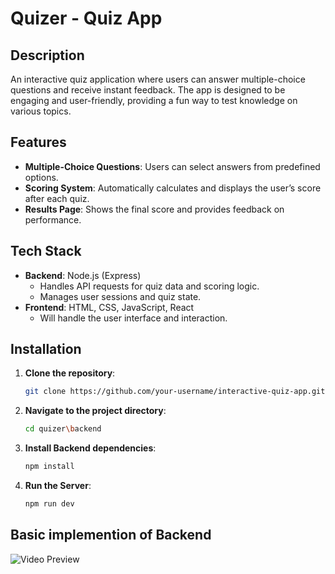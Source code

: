 # Quizer - Quiz App

## Description
An interactive quiz application where users can answer multiple-choice questions and receive instant feedback. The app is designed to be engaging and user-friendly, providing a fun way to test knowledge on various topics.

## Features
- **Multiple-Choice Questions**: Users can select answers from predefined options.
- **Scoring System**: Automatically calculates and displays the user’s score after each quiz.
- **Results Page**: Shows the final score and provides feedback on performance.

## Tech Stack
- **Backend**: Node.js (Express)
  - Handles API requests for quiz data and scoring logic.
  - Manages user sessions and quiz state.
- **Frontend**: HTML, CSS, JavaScript, React
  - Will handle the user interface and interaction.

## Installation

1. **Clone the repository**:
   ```bash
   git clone https://github.com/your-username/interactive-quiz-app.git
2. **Navigate to the project directory**:
    ```bash
    cd quizer\backend
3. **Install Backend dependencies**:
   ```bash
   npm install
4. **Run the Server**:
   ```bash
   npm run dev

## Basic implemention of Backend
![Video Preview](quizer.gif)